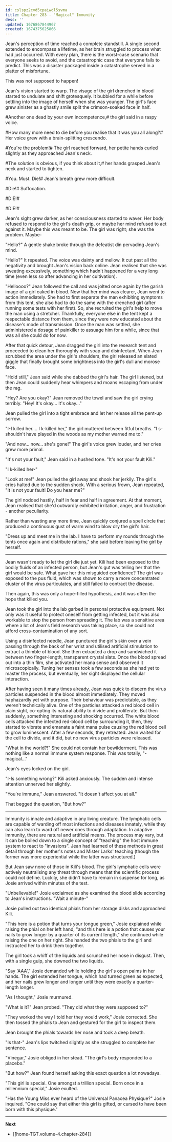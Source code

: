 ```yaml
---
id: cslspz2cvd5cpaiwdl5svma
title: Chapter 283 - "Magical" Immunity
desc: ''
updated: 1676867844967
created: 1674375625866
---
```


Jean's perception of time reached a complete standstill. A single second extended to encompass a lifetime, as her brain struggled to process what had just occurred. With every plan, there is the worst-case scenario that everyone seeks to avoid, and the catastrophic case that everyone fails to predict. This was a disaster packaged inside a catastrophe served in a platter of misfortune.

This was not supposed to happen!

Jean's vision started to warp. The visage of the girl drenched in blood started to undulate and shift grotesquely. It bubbled for a while before settling into the image of herself when she was younger. The girl's face grew sinister as a ghastly smile split the crimson-soaked face in half.

#Another one dead by your own incompetence,# the girl said in a raspy voice.

#How many more need to die before you realise that it was you all along?# Her voice grew with a brain-splitting crescendo.

#You're the problem!# The girl reached forward, her petite hands curled slightly as they approached Jean's neck.

#The solution is obvious, if you think about it,# her hands grasped Jean's neck and started to tighten.

#You. Must. Die!# Jean's breath grew more difficult.

#Die!# Suffocation.

#DIE!#

#DIE!#

Jean's sight grew darker, as her consciousness started to waver. Her body refused to respond to the girl's death grip, or maybe her mind refused to act against it. Maybe this was meant to be. The girl was right; she was the problem. Maybe-

"Hello?" A gentle shake broke through the defeatist din pervading Jean's mind.

"Hello?" It repeated. The voice was dainty and mellow. It cut past all the negativity and brought Jean's vision back online. Jean realised that she was sweating excessively, something which hadn't happened for a very long time (even less so after advancing in her cultivation).

"Helloooo?" Jean followed the call and was jolted once again by the garish image of a girl caked in blood. Now that her mind was clearer, Jean went to action immediately. She had to first separate the man exhibiting symptoms from this tent, she also had to do the same with the drenched girl (after running some tests with her first). So, she recruited the girl's help to move the man using a stretcher. Thankfully, everyone else in the tent kept a respectable distance from them, since they were now educated about the disease's mode of transmission. Once the man was settled, she administered a dosage of painkiller to assuage him for a while, since that was all she could do for now.

After that quick detour, Jean dragged the girl into the research tent and proceeded to clean her thoroughly with soap and disinfectant. When Jean scrubbed the area under the girl's shoulders, the girl released an elated giggle that finally brought some brightness into the girl's dull and morose face.

"Hold still," Jean said while she dabbed the girl's hair. The girl listened, but then Jean could suddenly hear whimpers and moans escaping from under the rag.

"Hey? Are you okay?" Jean removed the towel and saw the girl crying terribly. "Hey! It's okay... It's okay..."

Jean pulled the girl into a tight embrace and let her release all the pent-up sorrow.

"I-I killed her.... I k-killed her," the girl muttered between fitful breaths. "I s-shouldn't have played in the woods as my mother warned me to."

"And now... now... she's gone!" The girl's voice grew louder, and her cries grew more primal.

"It's not your fault," Jean said in a hushed tone. "It's not your fault Kili."

"I k-killed her-"

"Look at me!" Jean pulled the girl away and shook her jerkily. The girl's cries halted due to the sudden shock. With a serious frown, Jean repeated, "It is not your fault! Do you hear me?"

The girl nodded hastily, half in fear and half in agreement. At that moment, Jean realised that she'd outwardly exhibited irritation, anger, and frustration - another peculiarity.

Rather than wasting any more time, Jean quickly conjured a spell circle that produced a continuous gust of warm wind to blow dry the girl's hair.

"Dress up and meet me in the lab. I have to perform my rounds through the tents once again and distribute rations," she said before leaving the girl by herself.

____

Jean wasn't ready to let the girl die just yet. Kili had been exposed to the bodily fluids of an infected person, but Jean's gut was telling her that the girl would be safe. What gave her this misguided confidence? The girl was exposed to the pus fluid, which was shown to carry a more concentrated cluster of the virus particulates, and still failed to contract the disease.

Then again, this was only a hope-filled hypothesis, and it was often the hope that killed you.

Jean took the girl into the lab garbed in personal protective equipment. Not only was it useful to protect oneself from getting infected, but it was also workable to stop the person from spreading it. The lab was a sensitive area where a lot of Jean's field research was taking place, so she could not afford cross-contamination of any sort.

Using a disinfected needle, Jean punctured the girl's skin over a vein passing through the back of her wrist and utilised artificial stimulation to extract a thimble of blood. She then extracted a drop and sandwiched it between two finger-length, transparent crystal slats. Once the blood spread out into a thin film, she activated her mana sense and observed it microscopically. Tuning her senses took a few seconds as she had yet to master the process, but eventually, her sight displayed the cellular interaction.

After having seen it many times already, Jean was quick to discern the virus particles suspended in the blood almost immediately. They moved haphazardly yet with purpose. Their behaviour was predictable, as they weren't technically alive. One of the particles attacked a red blood cell in plain sight, co-opting its natural ability to divide and proliferate. But then suddenly, something interesting and shocking occurred. The white blood cells attacked the infected red-blood cell by surrounding it, then, they started to vibrate and emanate a faint mana pulse causing the red blood cell to grow luminescent. After a few seconds, they retreated. Jean waited for the cell to divide, and it did, but no new virus particles were released.

"What in the world?!" She could not contain her bewilderment. This was nothing like a normal immune system response. This was totally, "-magical..."

Jean's eyes locked on the girl.

"I-Is something wrong?" Kili asked anxiously. The sudden and intense attention unnerved her slightly.

"You're immune," Jean answered. "It doesn't affect you at all."

That begged the question, "But how?"

____

Immunity is innate and adaptive in any living creature. The lymphatic cells are capable of warding off most infections and diseases innately, while they can also learn to ward off newer ones through adaptation. In adaptive immunity, there are natural and artificial means. The process may vary, but it can be boiled down to a single concept of "teaching" the host immune system to react to "invasions". Jean had learned of these methods in great detail through her mother's notes and Mister Larks' teaching (though the former was more experiential while the latter was structured.)

But Jean saw none of those in Kili's blood. The girl's lymphatic cells were actively neutralising any threat through means that the scientific process could not define. Luckily, she didn't have to remain in suspense for long, as Josie arrived within minutes of the test.

"Unbelievable!" Josie exclaimed as she examined the blood slide according to Jean's instructions. "Wait a minute-"

Josie pulled out two identical phials from her storage disks and approached Kili.

"This here is a potion that turns your tongue green," Josie explained while raising the phial on her left hand, "and this here is a potion that causes your nails to grow longer by a quarter of its current length," she continued while raising the one on her right. She handed the two phials to the girl and instructed her to drink them together.

The girl took a whiff of the liquids and scrunched her nose in disgust. Then, with a single gulp, she downed the two liquids.

"Say 'AAA'," Josie demanded while holding the girl's open palms in her hands. The girl extended her tongue, which had turned green as expected, and her nails grew longer and longer until they were exactly a quarter-length longer.

"As I thought," Josie murmured.

"What is it?" Jean probed. "They did what they were supposed to?"

"They worked the way I told her they would work," Josie corrected. She then tossed the phials to Jean and gestured for the girl to inspect them.

Jean brought the phials towards her nose and took a deep breath.

"Is that-" Jean's lips twitched slightly as she struggled to complete her sentence.

"Vinegar," Josie obliged in her stead. "The girl's body responded to a placebo."

"But how?" Jean found herself asking this exact question a lot nowadays.

"This girl is special. One amongst a trillion special. Born once in a millennium special," Josie exulted.

"Has the Young Miss ever heard of the Universal Panacea Physique?" Josie inquired. "One could say that either this girl is gifted, or cursed to have been born with this physique."

____

**Next**
* [[home-TGT.volume-4.chapter-284]]